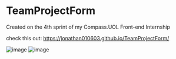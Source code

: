 # TeamProjectForm

Created on the 4th sprint of my Compass.UOL Front-end Internship

check this out: https://jonathan010603.github.io/TeamProjectForm/

![image](https://user-images.githubusercontent.com/76676185/184994829-118077a2-9260-429b-ab23-f43fd36d3add.png)
![image](https://user-images.githubusercontent.com/76676185/184994950-64cae501-809a-4ff6-a9f5-2ccee1e61792.png)
